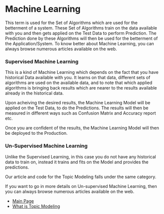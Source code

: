# Machine Learning

This term is used for the Set of Algorithms which are used for the betterment of a system. These Set of Algorithms train on the data available with you and then gets applied on the Test Data to perform Prediction. The Prediction done by these Algorithms will then be used for the betterment of the Application/System.
To know better about Machine Learning, you can always browse numerous articles available on the web. 

### Supervised Machine Learning

This is a kind of Machine Learning which depends on the fact that you have historical Data available with you. It learns on that data, different sets of algorithms are used on the available data, and to note that which applied algorithms is bringing back results which are nearer to the results available already in the historical data. 

Upon acheiving the desired results, the Machine Learning Model will be applied on the Test Data, to do the Predictions. The results will then be measured in different ways such as Confusion Matrix and Accuracy report etc. 

Once you are confident of the results, the Machine Learning Model will then be deployed to the Production.

### Un-Supervised Machine Learning

Unlike the Supervised Learning, in this case you do not have any historical data to train on, instead it trains and fits on the Model and provides the predictions. 

Our article and code for the Topic Modeling falls under the same category. 

If you want to go in more details on Un-supervised Machine Learning, then you can  always browse numerous articles available on the web.

- [Main Page](README.md)
- [What is Topic Modeling](topic-modeling.md)
